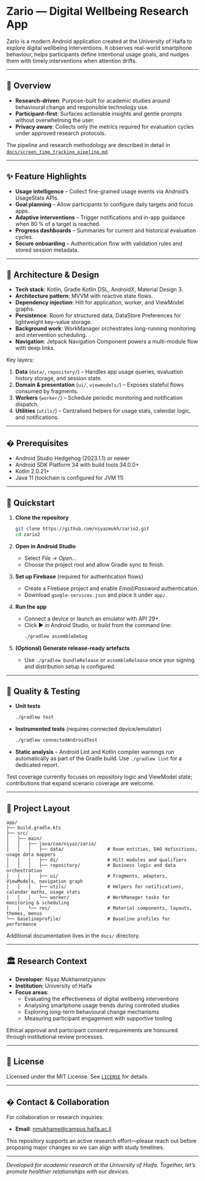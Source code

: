 # Zario — Digital Wellbeing Research App

Zario is a modern Android application created at the University of Haifa to explore digital wellbeing interventions. It observes real-world smartphone behaviour, helps participants define intentional usage goals, and nudges them with timely interventions when attention drifts.

---

## 🧭 Overview
- **Research-driven**: Purpose-built for academic studies around behavioural change and responsible technology use.
- **Participant-first**: Surfaces actionable insights and gentle prompts without overwhelming the user.
- **Privacy aware**: Collects only the metrics required for evaluation cycles under approved research protocols.

The pipeline and research methodology are described in detail in [`docs/screen_time_tracking_pipeline.md`](docs/screen_time_tracking_pipeline.md).

---

## ✨ Feature Highlights
- **Usage intelligence** – Collect fine-grained usage events via Android’s UsageStats APIs.
- **Goal planning** – Allow participants to configure daily targets and focus apps.
- **Adaptive interventions** – Trigger notifications and in-app guidance when 80 % of a target is reached.
- **Progress dashboards** – Summaries for current and historical evaluation cycles.
- **Secure onboarding** – Authentication flow with validation rules and stored session metadata.

---

## 🧩 Architecture & Design
- **Tech stack**: Kotlin, Gradle Kotlin DSL, AndroidX, Material Design 3.
- **Architecture pattern**: MVVM with reactive state flows.
- **Dependency injection**: Hilt for application, worker, and ViewModel graphs.
- **Persistence**: Room for structured data, DataStore Preferences for lightweight key–value storage.
- **Background work**: WorkManager orchestrates long-running monitoring and intervention scheduling.
- **Navigation**: Jetpack Navigation Component powers a multi-module flow with deep links.

Key layers:
1. **Data** (`data/`, `repository/`) – Handles app usage queries, evaluation history storage, and session state.
2. **Domain & presentation** (`ui/`, `viewmodels/`) – Exposes stateful flows consumed by fragments.
3. **Workers** (`worker/`) – Schedule periodic monitoring and notification dispatch.
4. **Utilities** (`utils/`) – Centralised helpers for usage stats, calendar logic, and notifications.

---

## �️ Prerequisites
- Android Studio Hedgehog (2023.1.1) or newer
- Android SDK Platform 34 with build tools 34.0.0+
- Kotlin 2.0.21+
- Java 11 (toolchain is configured for JVM 11)

---

## 🚀 Quickstart
1. **Clone the repository**
   ```bash
   git clone https://github.com/niyazmukh/zario2.git
   cd zario2
   ```

2. **Open in Android Studio**
   - Select *File → Open…*
   - Choose the project root and allow Gradle sync to finish.

3. **Set up Firebase** (required for authentication flows)
   - Create a Firebase project and enable *Email/Password* authentication.
   - Download `google-services.json` and place it under `app/`.

4. **Run the app**
   - Connect a device or launch an emulator with API 29+.
   - Click ▶️ in Android Studio, or build from the command line:
     ```bash
     ./gradlew assembleDebug
     ```

5. **(Optional) Generate release-ready artefacts**
   - Use `./gradlew bundleRelease` or `assembleRelease` once your signing and distribution setup is configured.

---

## 🧪 Quality & Testing
- **Unit tests**
  ```bash
  ./gradlew test
  ```
- **Instrumented tests** (requires connected device/emulator)
  ```bash
  ./gradlew connectedAndroidTest
  ```
- **Static analysis** – Android Lint and Kotlin compiler warnings run automatically as part of the Gradle build. Use `./gradlew lint` for a dedicated report.

Test coverage currently focuses on repository logic and ViewModel state; contributions that expand scenario coverage are welcome.

---

## 📁 Project Layout
```
app/
├── build.gradle.kts
├── src/
│   ├── main/
│   │   ├── java/com/niyaz/zario/
│   │   │   ├── data/                # Room entities, DAO definitions, usage data mappers
│   │   │   ├── di/                  # Hilt modules and qualifiers
│   │   │   ├── repository/          # Business logic and data orchestration
│   │   │   ├── ui/                  # Fragments, adapters, ViewModels, navigation graph
│   │   │   ├── utils/               # Helpers for notifications, calendar maths, usage stats
│   │   │   └── worker/              # WorkManager tasks for monitoring & scheduling
│   │   └── res/                     # Material components, layouts, themes, menus
└── baselineprofile/                 # Baseline profiles for performance
```

Additional documentation lives in the `docs/` directory.

---

## 🏛️ Research Context
- **Developer**: Niyaz Mukhametzyanov
- **Institution**: University of Haifa
- **Focus areas**:
  - Evaluating the effectiveness of digital wellbeing interventions
  - Analysing smartphone usage trends during controlled studies
  - Exploring long-term behavioural change mechanisms
  - Measuring participant engagement with supportive tooling

Ethical approval and participant consent requirements are honoured through institutional review processes.

---

## 📄 License
Licensed under the MIT License. See [`LICENSE`](LICENSE) for details.

---

## � Contact & Collaboration
For collaboration or research inquiries:
- **Email**: nmukhame@campus.haifa.ac.il

This repository supports an active research effort—please reach out before proposing major changes so we can align with study timelines.

---

*Developed for academic research at the University of Haifa. Together, let’s promote healthier relationships with our devices.*